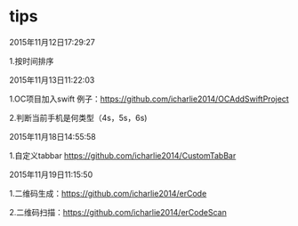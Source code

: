 # tips

2015年11月12日17:29:27 

1.按时间排序

2015年11月13日11:22:03

1.OC项目加入swift 例子：https://github.com/icharlie2014/OCAddSwiftProject

2.判断当前手机是何类型（4s，5s，6s)

2015年11月18日14:55:58

1.自定义tabbar https://github.com/icharlie2014/CustomTabBar

2015年11月19日11:15:50

1.二维码生成：https://github.com/icharlie2014/erCode

2.二维码扫描：https://github.com/icharlie2014/erCodeScan

